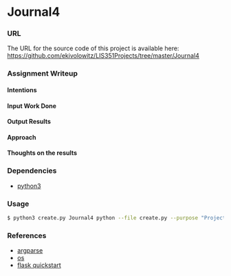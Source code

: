 
# Journal4
### URL
The URL for the source code of this project is available here: https://github.com/ekivolowitz/LIS351Projects/tree/master/Journal4
### Assignment Writeup
#### Intentions

#### Input Work Done

#### Output Results

#### Approach

#### Thoughts on the results

### Dependencies
* [python3](https://www.python.org/download/releases/3.0/)

### Usage

```bash
$ python3 create.py Journal4 python --file create.py --purpose "Project to create other LIS351 journal templates." --author "Evan Kivolowitz" --URL "https://github.com/ekivolowitz/LIS351Projects/tree/master/Journal4"
```

### References
* [argparse](https://docs.python.org/3/howto/argparse.html)
* [os](https://docs.python.org/3/library/os.html)
* [flask quickstart](http://flask.pocoo.org/docs/1.0/quickstart/)
